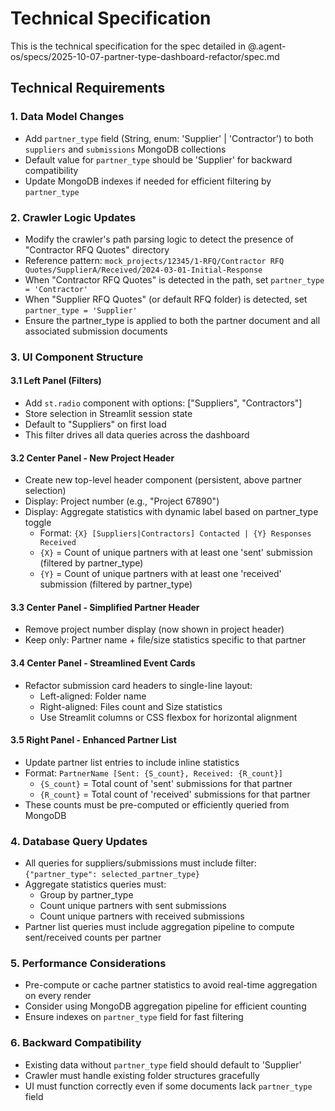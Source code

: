 # Technical Specification

This is the technical specification for the spec detailed in @.agent-os/specs/2025-10-07-partner-type-dashboard-refactor/spec.md

## Technical Requirements

### 1. Data Model Changes

- Add `partner_type` field (String, enum: 'Supplier' | 'Contractor') to both `suppliers` and `submissions` MongoDB collections
- Default value for `partner_type` should be 'Supplier' for backward compatibility
- Update MongoDB indexes if needed for efficient filtering by `partner_type`

### 2. Crawler Logic Updates

- Modify the crawler's path parsing logic to detect the presence of "Contractor RFQ Quotes" directory
- Reference pattern: `mock_projects/12345/1-RFQ/Contractor RFQ Quotes/SupplierA/Received/2024-03-01-Initial-Response`
- When "Contractor RFQ Quotes" is detected in the path, set `partner_type = 'Contractor'`
- When "Supplier RFQ Quotes" (or default RFQ folder) is detected, set `partner_type = 'Supplier'`
- Ensure the partner_type is applied to both the partner document and all associated submission documents

### 3. UI Component Structure

#### 3.1 Left Panel (Filters)
- Add `st.radio` component with options: ["Suppliers", "Contractors"]
- Store selection in Streamlit session state
- Default to "Suppliers" on first load
- This filter drives all data queries across the dashboard

#### 3.2 Center Panel - New Project Header
- Create new top-level header component (persistent, above partner selection)
- Display: Project number (e.g., "Project 67890")
- Display: Aggregate statistics with dynamic label based on partner_type toggle
  - Format: `{X} [Suppliers|Contractors] Contacted | {Y} Responses Received`
  - `{X}` = Count of unique partners with at least one 'sent' submission (filtered by partner_type)
  - `{Y}` = Count of unique partners with at least one 'received' submission (filtered by partner_type)

#### 3.3 Center Panel - Simplified Partner Header
- Remove project number display (now shown in project header)
- Keep only: Partner name + file/size statistics specific to that partner

#### 3.4 Center Panel - Streamlined Event Cards
- Refactor submission card headers to single-line layout:
  - Left-aligned: Folder name
  - Right-aligned: Files count and Size statistics
  - Use Streamlit columns or CSS flexbox for horizontal alignment

#### 3.5 Right Panel - Enhanced Partner List
- Update partner list entries to include inline statistics
- Format: `PartnerName [Sent: {S_count}, Received: {R_count}]`
  - `{S_count}` = Total count of 'sent' submissions for that partner
  - `{R_count}` = Total count of 'received' submissions for that partner
- These counts must be pre-computed or efficiently queried from MongoDB

### 4. Database Query Updates

- All queries for suppliers/submissions must include filter: `{"partner_type": selected_partner_type}`
- Aggregate statistics queries must:
  - Group by partner_type
  - Count unique partners with sent submissions
  - Count unique partners with received submissions
- Partner list queries must include aggregation pipeline to compute sent/received counts per partner

### 5. Performance Considerations

- Pre-compute or cache partner statistics to avoid real-time aggregation on every render
- Consider using MongoDB aggregation pipeline for efficient counting
- Ensure indexes on `partner_type` field for fast filtering

### 6. Backward Compatibility

- Existing data without `partner_type` field should default to 'Supplier'
- Crawler must handle existing folder structures gracefully
- UI must function correctly even if some documents lack `partner_type` field
